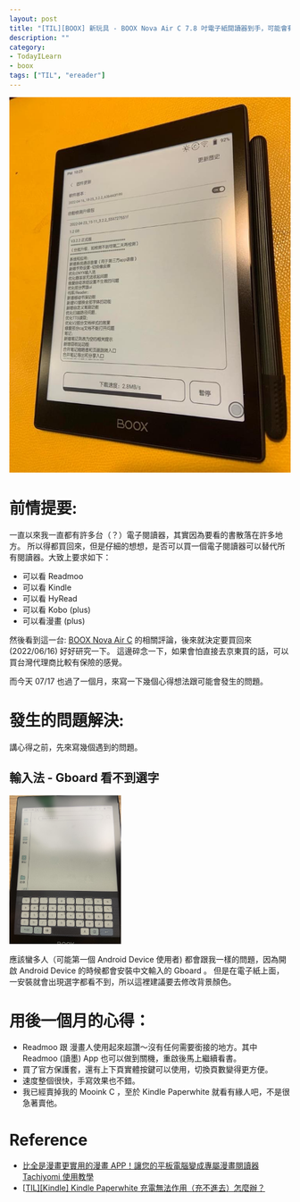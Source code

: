 ```yaml
---
layout: post
title: "[TIL][BOOX] 新玩具 - BOOX Nova Air C 7.8 吋電子紙閱讀器到手，可能會有的問題與使用一個月心得"
description: ""
category: 
- TodayILearn
- boox
tags: ["TIL", "ereader"]
---
```


![image-20220617124512017](../images/2021/image-20220617124512017.png)



# 前情提要:

一直以來我一直都有許多台（？）電子閱讀器，其實因為要看的書散落在許多地方。 所以得都買回來，但是仔細的想想，是否可以買一個電子閱讀器可以替代所有閱讀器。大致上要求如下：

- 可以看 Readmoo
- 可以看 Kindle 
- 可以看 HyRead
- 可以看 Kobo (plus)
- 可以看漫畫 (plus)

然後看到這一台: [BOOX Nova Air C](https://www.bearboss.com/SalePage/index/7685258) 的相關評論，後來就決定要買回來 (2022/06/16) 好好研究一下。  這邊碎念一下，如果會怕直接去京東買的話，可以買台灣代理商比較有保險的感覺。

而今天 07/17 也過了一個月，來寫一下幾個心得想法跟可能會發生的問題。

# 發生的問題解決:

講心得之前，先來寫幾個遇到的問題。

## 輸入法 - Gboard 看不到選字

<img src="../images/2021/image-20220617124552519.png" alt="image-20220617124552519" style="zoom:33%;" />

應該蠻多人（可能第一個 Android Device 使用者) 都會跟我一樣的問題，因為開啟 Android Device 的時候都會安裝中文輸入的 Gboard 。 但是在電子紙上面，一安裝就會出現選字都看不到，所以這裡建議要去修改背景顏色。

# 用後一個月的心得：

- Readmoo 跟 漫畫人使用起來超讚～沒有任何需要銜接的地方。其中 Readmoo (讀墨) App 也可以做到關機，重啟後馬上繼續看書。
- 買了官方保護套，還有上下頁實體按鍵可以使用，切換頁數變得更方便。
- 速度整個很快，手寫效果也不錯。
- 我已經賣掉我的 Mooink C ，至於 Kindle Paperwhite 就看有緣人吧，不是很急著賣他。

# Reference

-  [比全是漫畫更實用的漫畫 APP！讓您的平板電腦變成專屬漫畫閱讀器 Tachiyomi 使用教學](https://mobileai.net/2021/09/13/tachiyomi/)
-  [[TIL\][Kindle] Kindle Paperwhite 充電無法作用（充不進去）怎麼辦？](https://www.evanlin.com/til-Kindle-cannot-charge/)
